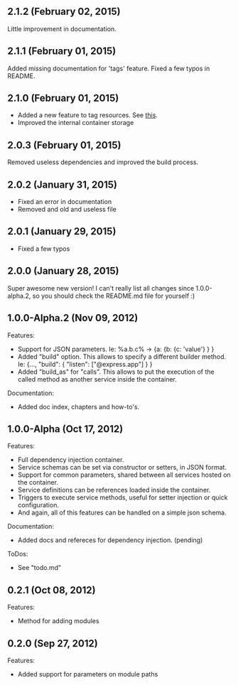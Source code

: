 
## 2.1.2 (February 02, 2015)

Little improvement in documentation.

## 2.1.1 (February 01, 2015)

Added missing documentation for 'tags' feature. Fixed a few typos in README.

## 2.1.0 (February 01, 2015)

  * Added a new feature to tag resources. See [this](https://github.com/sergiolepore/Cation/blob/master/README.md#working-with-tagged-resources).
  * Improved the internal container storage

## 2.0.3 (February 01, 2015)

Removed useless dependencies and improved the build process.

## 2.0.2 (January 31, 2015)

  * Fixed an error in documentation
  * Removed and old and useless file

## 2.0.1 (January 29, 2015)

  * Fixed a few typos

## 2.0.0 (January 28, 2015)

Super awesome new version! I can't really list all changes since 1.0.0-alpha.2, so you should check the README.md file for yourself :)

## 1.0.0-Alpha.2 (Nov 09, 2012)

Features:

  - Support for JSON parameters. Ie: %a.b.c% -> {a: {b: {c: 'value'} } }
  - Added "build" option. This allows to specify a different builder method. Ie: {..., "build": { "listen": ["@express.app"] } }
  - Added "build_as" for "calls". This allows to put the execution of the called method as another service inside the container.

Documentation:

  - Added doc index, chapters and how-to's.

## 1.0.0-Alpha (Oct 17, 2012)

Features:

  - Full dependency injection container.
  - Service schemas can be set via constructor or setters, in JSON format.
  - Support for common parameters, shared between all services hosted on the container.
  - Service definitions can be references loaded inside the container.
  - Triggers to execute service methods, useful for setter injection or quick configuration.
  - And again, all of this features can be handled on a simple json schema.

Documentation:

  - Added docs and refereces for dependency injection. (pending)

ToDos:

  - See "todo.md"

## 0.2.1 (Oct 08, 2012)

Features:

  - Method for adding modules

## 0.2.0 (Sep 27, 2012)

Features:

  - Added support for parameters on module paths
